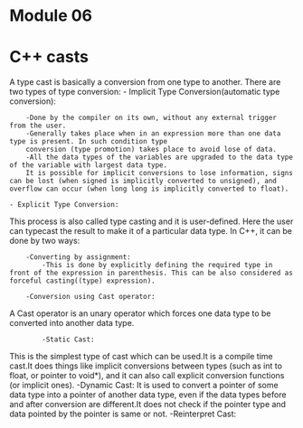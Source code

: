 # Module 06

# C++ casts

A type cast is basically a conversion from one type to another. There are two types of type conversion:
    - Implicit Type Conversion(automatic type conversion):

        -Done by the compiler on its own, without any external trigger from the user.
        -Generally takes place when in an expression more than one data type is present. In such condition type
        conversion (type promotion) takes place to avoid lose of data.
        -All the data types of the variables are upgraded to the data type of the variable with largest data type.
        It is possible for implicit conversions to lose information, signs can be lost (when signed is implicitly converted to unsigned), and overflow can occur (when long long is implicitly converted to float).
    
    - Explicit Type Conversion:

This process is also called type casting and it is user-defined. Here the user can typecast the result to make it of a particular data type.
In C++, it can be done by two ways:

        -Converting by assignment:
            -This is done by explicitly defining the required type in front of the expression in parenthesis. This can be also considered as forceful casting((type) expression).

        -Conversion using Cast operator:
A Cast operator is an unary operator which forces one data type to be converted into another data type.

            -Static Cast:
This is the simplest type of cast which can be used.It is a compile time cast.It does things like implicit conversions between types (such as int to float, or pointer to void*), and it can also call explicit conversion functions (or implicit ones).
            -Dynamic Cast:
It is used to convert a pointer of some data type into a pointer of another data type, even if the data types before and after conversion are different.It does not check if the pointer type and data pointed by the pointer is same or not.
            -Reinterpret Cast: